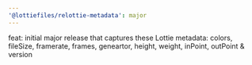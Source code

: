 ```yaml
---
'@lottiefiles/relottie-metadata': major
---
```


feat: initial major release that captures these Lottie metadata: colors, fileSize, framerate, frames, 
geneartor, height, weight, inPoint, outPoint & version
